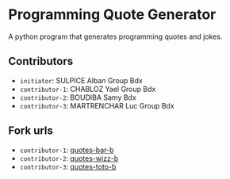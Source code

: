 # Programming Quote Generator

A python program that generates programming quotes and jokes.

## Contributors
- `initiator`: SULPICE Alban Group Bdx
- `contributor-1`: CHABLOZ Yael Group Bdx
- `contributor-2`: BOUDIBA Samy Bdx
- `contributor-3`: MARTRENCHAR Luc Group Bdx

## Fork urls
- `contributor-1`: [quotes-bar-b](url-1)
- `contributor-2`: [quotes-wizz-b](url-2)
- `contributor-3`: [quotes-toto-b](url-3)
